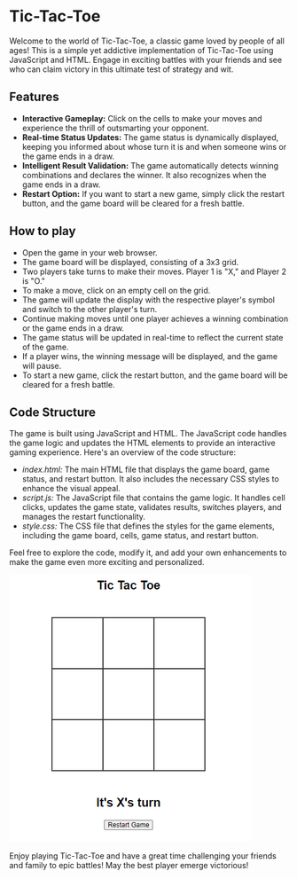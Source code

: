 # Tic-Tac-Toe

Welcome to the world of Tic-Tac-Toe, a classic game loved by people of all ages! This is a simple yet addictive implementation of Tic-Tac-Toe using JavaScript and HTML. Engage in exciting battles with your friends and see who can claim victory in this ultimate test of strategy and wit.

## Features

- **Interactive Gameplay:** Click on the cells to make your moves and experience the thrill of outsmarting your opponent.
- **Real-time Status Updates:** The game status is dynamically displayed, keeping you informed about whose turn it is and when someone wins or the game ends in a draw.
- **Intelligent Result Validation:** The game automatically detects winning combinations and declares the winner. It also recognizes when the game ends in a draw.
- **Restart Option:** If you want to start a new game, simply click the restart button, and the game board will be cleared for a fresh battle.

## How to play

- Open the game in your web browser.
- The game board will be displayed, consisting of a 3x3 grid.
- Two players take turns to make their moves. Player 1 is "X," and Player 2 is "O."
- To make a move, click on an empty cell on the grid.
- The game will update the display with the respective player's symbol and switch to the other player's turn.
- Continue making moves until one player achieves a winning combination or the game ends in a draw.
- The game status will be updated in real-time to reflect the current state of the game.
- If a player wins, the winning message will be displayed, and the game will pause.
- To start a new game, click the restart button, and the game board will be cleared for a fresh battle.

## Code Structure

The game is built using JavaScript and HTML. The JavaScript code handles the game logic and updates the HTML elements to provide an interactive gaming experience. Here's an overview of the code structure:

- _index.html:_ The main HTML file that displays the game board, game status, and restart button. It also includes the necessary CSS styles to enhance the visual appeal.
- _script.js:_ The JavaScript file that contains the game logic. It handles cell clicks, updates the game state, validates results, switches players, and manages the restart functionality.
- _style.css:_ The CSS file that defines the styles for the game elements, including the game board, cells, game status, and restart button.

Feel free to explore the code, modify it, and add your own enhancements to make the game even more exciting and personalized.

![Tic-Tac-Toe game image](../images/tictactoe-readme-img.png)

Enjoy playing Tic-Tac-Toe and have a great time challenging your friends and family to epic battles! May the best player emerge victorious!
